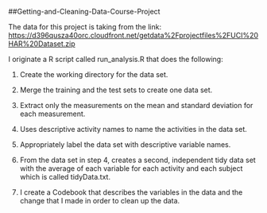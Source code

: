 ##Getting-and-Cleaning-Data-Course-Project

The data for this project is taking from the link: https://d396qusza40orc.cloudfront.net/getdata%2Fprojectfiles%2FUCI%20HAR%20Dataset.zip

I originate a R script called run_analysis.R that does the following: 

1.	Create the working directory for the data set.

2.	Merge the training and the test sets to create one data set.

3.	Extract only the measurements on the mean and standard deviation for each measurement.

4.	Uses descriptive activity names to name the activities in the data set.

5.	Appropriately label the data set with descriptive variable names.

6.	From the data set in step 4, creates a second, independent tidy data set with the average of each variable for each activity and each subject which is called tidyData.txt.

7.	 I create a Codebook that describes the variables in the data and the change that I made in order to clean up the data.

